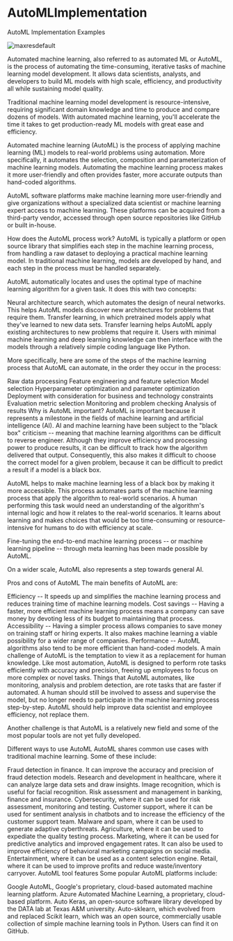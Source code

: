 # AutoMLImplementation
AutoML Implementation Examples

![maxresdefault](https://user-images.githubusercontent.com/100385953/179640311-d914061b-51dc-4e86-b8db-134b1a2f3de9.jpg)


Automated machine learning, also referred to as automated ML or AutoML, is the process of automating the time-consuming, iterative tasks of machine learning model development. It allows data scientists, analysts, and developers to build ML models with high scale, efficiency, and productivity all while sustaining model quality.

Traditional machine learning model development is resource-intensive, requiring significant domain knowledge and time to produce and compare dozens of models. With automated machine learning, you'll accelerate the time it takes to get production-ready ML models with great ease and efficiency.

Automated machine learning (AutoML) is the process of applying machine learning (ML) models to real-world problems using automation. More specifically, it automates the selection, composition and parameterization of machine learning models. Automating the machine learning process makes it more user-friendly and often provides faster, more accurate outputs than hand-coded algorithms.

AutoML software platforms make machine learning more user-friendly and give organizations without a specialized data scientist or machine learning expert access to machine learning. These platforms can be acquired from a third-party vendor, accessed through open source repositories like GitHub or built in-house.

How does the AutoML process work?
AutoML is typically a platform or open source library that simplifies each step in the machine learning process, from handling a raw dataset to deploying a practical machine learning model. In traditional machine learning, models are developed by hand, and each step in the process must be handled separately.

AutoML automatically locates and uses the optimal type of machine learning algorithm for a given task. It does this with two concepts:

Neural architecture search, which automates the design of neural networks. This helps AutoML models discover new architectures for problems that require them.
Transfer learning, in which pretrained models apply what they've learned to new data sets. Transfer learning helps AutoML apply existing architectures to new problems that require it.
Users with minimal machine learning and deep learning knowledge can then interface with the models through a relatively simple coding language like Python.

More specifically, here are some of the steps of the machine learning process that AutoML can automate, in the order they occur in the process:

Raw data processing
Feature engineering and feature selection
Model selection
Hyperparameter optimization and parameter optimization
Deployment with consideration for business and technology constraints
Evaluation metric selection
Monitoring and problem checking
Analysis of results
Why is AutoML important?
AutoML is important because it represents a milestone in the fields of machine learning and artificial intelligence (AI). AI and machine learning have been subject to the "black box" criticism -- meaning that machine learning algorithms can be difficult to reverse engineer. Although they improve efficiency and processing power to produce results, it can be difficult to track how the algorithm delivered that output. Consequently, this also makes it difficult to choose the correct model for a given problem, because it can be difficult to predict a result if a model is a black box.

AutoML helps to make machine learning less of a black box by making it more accessible. This process automates parts of the machine learning process that apply the algorithm to real-world scenarios. A human performing this task would need an understanding of the algorithm's internal logic and how it relates to the real-world scenarios. It learns about learning and makes choices that would be too time-consuming or resource-intensive for humans to do with efficiency at scale.

Fine-tuning the end-to-end machine learning process -- or machine learning pipeline -- through meta learning has been made possible by AutoML.

On a wider scale, AutoML also represents a step towards general AI.

Pros and cons of AutoML
The main benefits of AutoML are:

Efficiency -- It speeds up and simplifies the machine learning process and reduces training time of machine learning models.
Cost savings -- Having a faster, more efficient machine learning process means a company can save money by devoting less of its budget to maintaining that process.
Accessibility -- Having a simpler process allows companies to save money on training staff or hiring experts. It also makes machine learning a viable possibility for a wider range of companies.
Performance -- AutoML algorithms also tend to be more efficient than hand-coded models.
A main challenge of AutoML is the temptation to view it as a replacement for human knowledge. Like most automation, AutoML is designed to perform rote tasks efficiently with accuracy and precision, freeing up employees to focus on more complex or novel tasks. Things that AutoML automates, like monitoring, analysis and problem detection, are rote tasks that are faster if automated. A human should still be involved to assess and supervise the model, but no longer needs to participate in the machine learning process step-by-step. AutoML should help improve data scientist and employee efficiency, not replace them.

Another challenge is that AutoML is a relatively new field and some of the most popular tools are not yet fully developed.

Different ways to use AutoML
AutoML shares common use cases with traditional machine learning. Some of these include:

Fraud detection in finance. It can improve the accuracy and precision of fraud detection models.
Research and development in healthcare, where it can analyze large data sets and draw insights.
Image recognition, which is useful for facial recognition.
Risk assessment and management in banking, finance and insurance.
Cybersecurity, where it can be used for risk assessment, monitoring and testing.
Customer support, where it can be used for sentiment analysis in chatbots and to increase the efficiency of the customer support team.
Malware and spam, where it can be used to generate adaptive cyberthreats.
Agriculture, where it can be used to expediate the quality testing process.
Marketing, where it can be used for predictive analytics and improved engagement rates. It can also be used to improve efficiency of behavioral marketing campaigns on social media.
Entertainment, where it can be used as a content selection engine.
Retail, where it can be used to improve profits and reduce waste/inventory carryover.
AutoML tool features
Some popular AutoML platforms include:

Google AutoML, Google's proprietary, cloud-based automated machine learning platform.
Azure Automated Machine Learning, a proprietary, cloud-based platform.
Auto Keras, an open-source software library developed by the DATA lab at Texas A&M university.
Auto-sklearn, which evolved from and replaced Scikit learn, which was an open source, commercially usable collection of simple machine learning tools in Python. Users can find it on GitHub.
